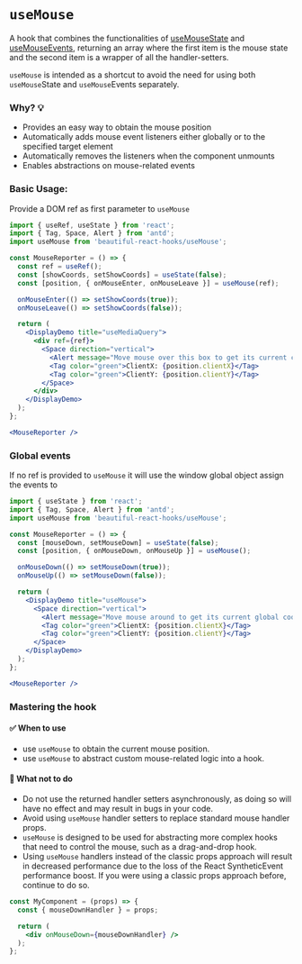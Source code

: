 # `useMouse`

A hook that combines the functionalities of [useMouseState](./useMouseState.md) and [useMouseEvents](./useMouseEvents.md), returning an
array where the first item is the mouse state and the second item is a wrapper of all the handler-setters.

`useMouse` is intended as a shortcut to avoid the need for using both `useMouse`State and `useMouse`Events separately.

### Why? 💡

- Provides an easy way to obtain the mouse position
- Automatically adds mouse event listeners either globally or to the specified target element
- Automatically removes the listeners when the component unmounts
- Enables abstractions on mouse-related events

### Basic Usage:

Provide a DOM ref as first parameter to ``useMouse``

```jsx harmony
import { useRef, useState } from 'react';
import { Tag, Space, Alert } from 'antd';
import useMouse from 'beautiful-react-hooks/useMouse';

const MouseReporter = () => {
  const ref = useRef();
  const [showCoords, setShowCoords] = useState(false);
  const [position, { onMouseEnter, onMouseLeave }] = useMouse(ref);

  onMouseEnter(() => setShowCoords(true));
  onMouseLeave(() => setShowCoords(false));

  return (
    <DisplayDemo title="useMediaQuery">
      <div ref={ref}>
        <Space direction="vertical">
          <Alert message="Move mouse over this box to get its current coordinates" type="info" showIcon />
          <Tag color="green">ClientX: {position.clientX}</Tag>
          <Tag color="green">ClientY: {position.clientY}</Tag>
        </Space>
      </div>
    </DisplayDemo>
  );
};

<MouseReporter />
```

### Global events

If no ref is provided to `useMouse` it will use the window global object assign the events to

```jsx harmony
import { useState } from 'react';
import { Tag, Space, Alert } from 'antd';
import useMouse from 'beautiful-react-hooks/useMouse';

const MouseReporter = () => {
  const [mouseDown, setMouseDown] = useState(false);
  const [position, { onMouseDown, onMouseUp }] = useMouse();

  onMouseDown(() => setMouseDown(true));
  onMouseUp(() => setMouseDown(false));

  return (
    <DisplayDemo title="useMouse">
      <Space direction="vertical">
        <Alert message="Move mouse around to get its current global coordinates" type="info" showIcon />
        <Tag color="green">ClientX: {position.clientX}</Tag>
        <Tag color="green">ClientY: {position.clientY}</Tag>
      </Space>
    </DisplayDemo>
  );
};

<MouseReporter />
```

### Mastering the hook

#### ✅ When to use

- use `useMouse` to obtain the current mouse position.
- use `useMouse` to abstract custom mouse-related logic into a hook.

#### 🛑 What not to do

- Do not use the returned handler setters asynchronously, as doing so will have no effect and may result in bugs in your code.
- Avoid using `useMouse` handler setters to replace standard mouse handler props.
- `useMouse`  is designed to be used for abstracting more complex hooks that need to control the mouse, such as a drag-and-drop hook.
- Using `useMouse` handlers instead of the classic props approach will result in decreased performance due to the loss of the React
  SyntheticEvent performance boost. If you were using a classic props approach before, continue to do so.

```jsx harmony static noedit
const MyComponent = (props) => {
  const { mouseDownHandler } = props;

  return (
    <div onMouseDown={mouseDownHandler} />
  );
};
```

<!-- Types -->
